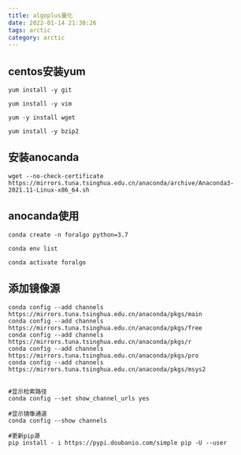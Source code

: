 ```yaml
---
title: algoplus量化
date: 2022-01-14 21:38:26
tags: arctic
category: arctic
---
```


## centos安装yum

	yum install -y git

	yum install -y vim

	yum -y install wget

	yum install -y bzip2

## 安装anocanda

    wget --no-check-certificate https://mirrors.tuna.tsinghua.edu.cn/anaconda/archive/Anaconda3-2021.11-Linux-x86_64.sh

## anocanda使用

    conda create -n foralgo python=3.7

	conda env list

	conda activate foralgo

## 添加镜像源

    conda config --add channels https://mirrors.tuna.tsinghua.edu.cn/anaconda/pkgs/main
	conda config --add channels https://mirrors.tuna.tsinghua.edu.cn/anaconda/pkgs/free
	conda config --add channels https://mirrors.tuna.tsinghua.edu.cn/anaconda/pkgs/r
	conda config --add channels https://mirrors.tuna.tsinghua.edu.cn/anaconda/pkgs/pro
	conda config --add channels https://mirrors.tuna.tsinghua.edu.cn/anaconda/pkgs/msys2


	#显示检索路径
	conda config --set show_channel_urls yes

	#显示镜像通道
	conda config --show channels
	
	#更新pip源
	pip install - i https://pypi.doubanio.com/simple pip -U --user